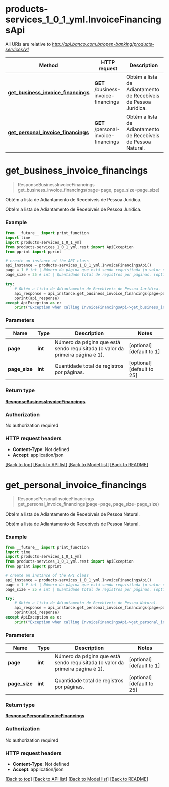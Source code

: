 # products-services_1_0_1_yml.InvoiceFinancingsApi

All URIs are relative to *http://api.banco.com.br/open-banking/products-services/v1*

Method | HTTP request | Description
------------- | ------------- | -------------
[**get_business_invoice_financings**](InvoiceFinancingsApi.md#get_business_invoice_financings) | **GET** /business-invoice-financings | Obtém a lista de Adiantamento de Recebíveis de Pessoa Jurídica.
[**get_personal_invoice_financings**](InvoiceFinancingsApi.md#get_personal_invoice_financings) | **GET** /personal-invoice-financings | Obtém a lista de Adiantamento de Recebíveis de Pessoa Natural.

# **get_business_invoice_financings**
> ResponseBusinessInvoiceFinancings get_business_invoice_financings(page=page, page_size=page_size)

Obtém a lista de Adiantamento de Recebíveis de Pessoa Jurídica.

Obtém a lista de Adiantamento de Recebíveis de Pessoa Jurídica.

### Example
```python
from __future__ import print_function
import time
import products-services_1_0_1_yml
from products-services_1_0_1_yml.rest import ApiException
from pprint import pprint

# create an instance of the API class
api_instance = products-services_1_0_1_yml.InvoiceFinancingsApi()
page = 1 # int | Número da página que está sendo requisitada (o valor da primeira página é 1). (optional) (default to 1)
page_size = 25 # int | Quantidade total de registros por páginas. (optional) (default to 25)

try:
    # Obtém a lista de Adiantamento de Recebíveis de Pessoa Jurídica.
    api_response = api_instance.get_business_invoice_financings(page=page, page_size=page_size)
    pprint(api_response)
except ApiException as e:
    print("Exception when calling InvoiceFinancingsApi->get_business_invoice_financings: %s\n" % e)
```

### Parameters

Name | Type | Description  | Notes
------------- | ------------- | ------------- | -------------
 **page** | **int**| Número da página que está sendo requisitada (o valor da primeira página é 1). | [optional] [default to 1]
 **page_size** | **int**| Quantidade total de registros por páginas. | [optional] [default to 25]

### Return type

[**ResponseBusinessInvoiceFinancings**](ResponseBusinessInvoiceFinancings.md)

### Authorization

No authorization required

### HTTP request headers

 - **Content-Type**: Not defined
 - **Accept**: application/json

[[Back to top]](#) [[Back to API list]](../README.md#documentation-for-api-endpoints) [[Back to Model list]](../README.md#documentation-for-models) [[Back to README]](../README.md)

# **get_personal_invoice_financings**
> ResponsePersonalInvoiceFinancings get_personal_invoice_financings(page=page, page_size=page_size)

Obtém a lista de Adiantamento de Recebíveis de Pessoa Natural.

Obtém a lista de Adiantamento de Recebíveis de Pessoa Natural.

### Example
```python
from __future__ import print_function
import time
import products-services_1_0_1_yml
from products-services_1_0_1_yml.rest import ApiException
from pprint import pprint

# create an instance of the API class
api_instance = products-services_1_0_1_yml.InvoiceFinancingsApi()
page = 1 # int | Número da página que está sendo requisitada (o valor da primeira página é 1). (optional) (default to 1)
page_size = 25 # int | Quantidade total de registros por páginas. (optional) (default to 25)

try:
    # Obtém a lista de Adiantamento de Recebíveis de Pessoa Natural.
    api_response = api_instance.get_personal_invoice_financings(page=page, page_size=page_size)
    pprint(api_response)
except ApiException as e:
    print("Exception when calling InvoiceFinancingsApi->get_personal_invoice_financings: %s\n" % e)
```

### Parameters

Name | Type | Description  | Notes
------------- | ------------- | ------------- | -------------
 **page** | **int**| Número da página que está sendo requisitada (o valor da primeira página é 1). | [optional] [default to 1]
 **page_size** | **int**| Quantidade total de registros por páginas. | [optional] [default to 25]

### Return type

[**ResponsePersonalInvoiceFinancings**](ResponsePersonalInvoiceFinancings.md)

### Authorization

No authorization required

### HTTP request headers

 - **Content-Type**: Not defined
 - **Accept**: application/json

[[Back to top]](#) [[Back to API list]](../README.md#documentation-for-api-endpoints) [[Back to Model list]](../README.md#documentation-for-models) [[Back to README]](../README.md)

